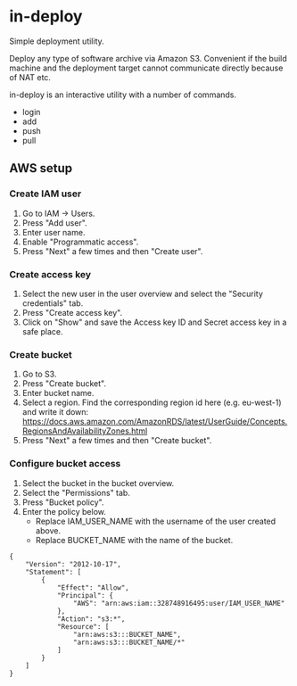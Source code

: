# in-deploy
Simple deployment utility.

Deploy any type of software archive via Amazon S3. Convenient if the build machine and the deployment target cannot communicate directly because of NAT etc.

in-deploy is an interactive utility with a number of commands.
* login
* add
* push
* pull

## AWS setup

### Create IAM user
1. Go to IAM -> Users.
2. Press "Add user".
3. Enter user name.
4. Enable "Programmatic access".
5. Press "Next" a few times and then "Create user".

### Create access key
1. Select the new user in the user overview and select the "Security credentials" tab.
2. Press "Create access key".
3. Click on "Show" and save the Access key ID and Secret access key in a safe place.

### Create bucket
1. Go to S3.
2. Press "Create bucket".
3. Enter bucket name.
4. Select a region. Find the corresponding region id here (e.g. eu-west-1) and write it down: https://docs.aws.amazon.com/AmazonRDS/latest/UserGuide/Concepts.RegionsAndAvailabilityZones.html
6. Press "Next" a few times and then "Create bucket".

### Configure bucket access
1. Select the bucket in the bucket overview.
2. Select the "Permissions" tab.
3. Press "Bucket policy".
4. Enter the policy below.
   * Replace IAM_USER_NAME with the username of the user created above.
   * Replace BUCKET_NAME with the name of the bucket.

```
{
    "Version": "2012-10-17",
    "Statement": [
        {
            "Effect": "Allow",
            "Principal": {
                "AWS": "arn:aws:iam::328748916495:user/IAM_USER_NAME"
            },
            "Action": "s3:*",
            "Resource": [
                "arn:aws:s3:::BUCKET_NAME",
                "arn:aws:s3:::BUCKET_NAME/*"
            ]
        }
    ]
}
```
